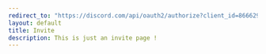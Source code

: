 ```yaml
---
redirect_to: "https://discord.com/api/oauth2/authorize?client_id=866629656340725771&permissions=8&scope=bot"
layout: default
title: Invite
description: This is just an invite page !
---
```

